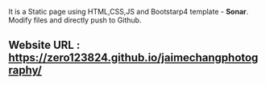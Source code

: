 It is a Static page using HTML,CSS,JS and Bootstarp4 template - **Sonar**.
Modify files and directly push to Github.

## Website URL : https://zero123824.github.io/jaimechangphotography/
